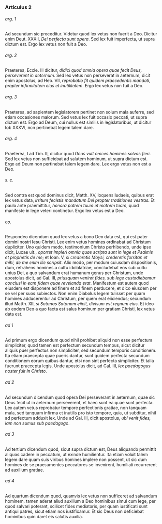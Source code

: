 ### Articulus 2

###### arg. 1
Ad secundum sic proceditur. Videtur quod lex vetus non fuerit a Deo. Dicitur enim Deut. XXXII, *Dei perfecta sunt opera*. Sed lex fuit imperfecta, ut supra dictum est. Ergo lex vetus non fuit a Deo.

###### arg. 2
Praeterea, Eccle. III dicitur, *didici quod omnia opera quae fecit Deus, perseverent in aeternum*. Sed lex vetus non perseverat in aeternum, dicit enim apostolus, ad Heb. VII, *reprobatio fit quidem praecedentis mandati, propter infirmitatem eius et inutilitatem*. Ergo lex vetus non fuit a Deo.

###### arg. 3
Praeterea, ad sapientem legislatorem pertinet non solum mala auferre, sed etiam occasiones malorum. Sed vetus lex fuit occasio peccati, ut supra dictum est. Ergo ad Deum, cui nullus est similis in legislatoribus, ut dicitur Iob XXXVI, non pertinebat legem talem dare.

###### arg. 4
Praeterea, I ad Tim. II, dicitur quod *Deus vult omnes homines salvos fieri*. Sed lex vetus non sufficiebat ad salutem hominum, ut supra dictum est. Ergo ad Deum non pertinebat talem legem dare. Lex ergo vetus non est a Deo.

###### s. c.
Sed contra est quod dominus dicit, Matth. XV, loquens Iudaeis, quibus erat lex vetus data, *irritum fecistis mandatum Dei propter traditiones vestras*. Et paulo ante praemittitur, *honora patrem tuum et matrem tuam*, quod manifeste in lege veteri continetur. Ergo lex vetus est a Deo.

###### co.
Respondeo dicendum quod lex vetus a bono Deo data est, qui est pater domini nostri Iesu Christi. Lex enim vetus homines ordinabat ad Christum dupliciter. Uno quidem modo, testimonium Christo perhibendo, unde ipse dicit, Lucae ult., *oportet impleri omnia quae scripta sunt in lege et Psalmis et prophetis de me*; et Ioan. V, *si crederetis Moysi, crederetis forsitan et mihi, de me enim ille scripsit*. Alio modo, per modum cuiusdam dispositionis, dum, retrahens homines a cultu idololatriae, concludebat eos sub cultu unius Dei, a quo salvandum erat humanum genus per Christum, unde apostolus dicit, ad Gal. III, *priusquam veniret fides, sub lege custodiebamur conclusi in eam fidem quae revelanda erat*. Manifestum est autem quod eiusdem est disponere ad finem et ad finem perducere, et dico eiusdem per se vel per suos subiectos. Non enim Diabolus legem tulisset per quam homines adducerentur ad Christum, per quem erat eiiciendus; secundum illud Matth. XII, *si Satanas Satanam eiicit, divisum est regnum eius*. Et ideo ab eodem Deo a quo facta est salus hominum per gratiam Christi, lex vetus data est.

###### ad 1
Ad primum ergo dicendum quod nihil prohibet aliquid non esse perfectum simpliciter, quod tamen est perfectum secundum tempus, sicut dicitur aliquis puer perfectus non simpliciter, sed secundum temporis conditionem. Ita etiam praecepta quae pueris dantur, sunt quidem perfecta secundum conditionem eorum quibus dantur, etsi non sint perfecta simpliciter. Et talia fuerunt praecepta legis. Unde apostolus dicit, ad Gal. III, *lex paedagogus noster fuit in Christo*.

###### ad 2
Ad secundum dicendum quod opera Dei perseverant in aeternum, quae sic Deus fecit ut in aeternum perseverent, et haec sunt ea quae sunt perfecta. Lex autem vetus reprobatur tempore perfectionis gratiae, non tanquam mala, sed tanquam infirma et inutilis pro isto tempore, quia, ut subditur, nihil ad perfectum adduxit lex. Unde ad Gal. III, dicit apostolus, *ubi venit fides, iam non sumus sub paedagogo*.

###### ad 3
Ad tertium dicendum quod, sicut supra dictum est, Deus aliquando permittit aliquos cadere in peccatum, ut exinde humilientur. Ita etiam voluit talem legem dare quam suis viribus homines implere non possent, ut sic dum homines de se praesumentes peccatores se invenirent, humiliati recurrerent ad auxilium gratiae.

###### ad 4
Ad quartum dicendum quod, quamvis lex vetus non sufficeret ad salvandum hominem, tamen aderat aliud auxilium a Deo hominibus simul cum lege, per quod salvari poterant, scilicet fides mediatoris, per quam iustificati sunt antiqui patres, sicut etiam nos iustificamur. Et sic Deus non deficiebat hominibus quin daret eis salutis auxilia.

